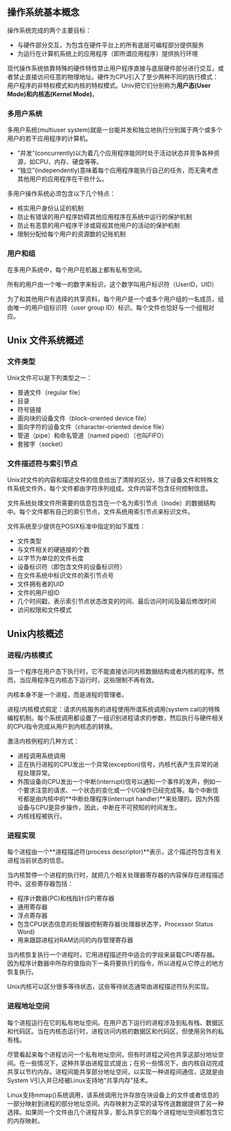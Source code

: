 ## 操作系统基本概念

操作系统完成的两个主要目标：
- 与硬件部分交互，为包含在硬件平台上的所有底层可编程部分提供服务
- 为运行在计算机系统上的应用程序（即所谓应用程序）提供执行环境

现代操作系统依靠特殊的硬件特性禁止用户程序直接与底层硬件部分进行交互，或者禁止直接访问任意的物理地址。硬件为CPU引入了至少两种不同的执行模式：用户程序的非特权模式和内核的特权模式。Univ把它们分别称为**用户态(User Mode)**和**内核态(Kernel Mode)**。

### 多用户系统

多用户系统(multiuser system)就是一台能并发和独立地执行分别属于两个或多个用户的若干应用程序的计算机。
- ”并发“(concurrently)以为着几个应用程序能同时处于活动状态并竞争各种资源，如CPU、内存、硬盘等等。
- “独立”(independently)意味着每个应用程序能执行自己的任务，而无需考虑其他用户的应用程序在干些什么。

多用户操作系统必须包含以下几个特点：

- 核实用户身份认证的机制
- 防止有错误的用户程序妨碍其他应用程序在系统中运行的保护机制
- 防止有恶意的用户程序干涉或窥视其他用户的活动的保护机制
- 限制分配给每个用户的资源数的记账机制

### 用户和组

在多用户系统中，每个用户在机器上都有私有空间。

所有的用户由一个唯一的数字来标识，这个数字叫用户标识符（UserID，UID）

为了和其他用户有选择的共享资料，每个用户是一个或多个用户组的一名成员，组由唯一的用户组标识符（user group ID）标识。每个文件也恰好与一个组相对应。

## Unix 文件系统概述

### 文件类型

Unix文件可以是下列类型之一：

- 普通文件（regular file）
- 目录
- 符号链接
- 面向块的设备文件（block-oriented device file）
- 面向字符的设备文件（character-oriented device file）
- 管道（pipe）和命名管道（named piped）（也叫FIFO）
- 套接字（socket）

### 文件描述符与索引节点

Unix对文件的内容和描述文件的信息给出了清除的区分。除了设备文件和特殊文件系统文件外，每个文件都由字符序列组成。文件内容不包含任何控制信息。

文件系统处理文件所需要的信息包含在一个名为索引节点（inode）的数据结构中。每个文件都有自己的索引节点，文件系统用索引节点来标识文件。

文件系统至少提供在POSIX标准中指定的如下属性：

- 文件类型
- 与文件相关的硬链接的个数
- 以字节为单位的文件长度
- 设备标识符（即包含文件的设备标识符）
- 在文件系统中标识文件的索引节点号
- 文件拥有者的UID
- 文件的用户组ID
- 几个时间戳，表示索引节点状态改变的时间、最后访问时间及最后修改时间
- 访问权限和文件模式



## Unix内核概述

### 进程/内核模式

当一个程序在用户态下执行时，它不能直接访问内核数据结构或者内核的程序。然而，当应用程序在内核态下运行时，这些限制不再有效。

内核本身不是一个进程，而是进程的管理者。

进程/内核模式假定：请求内核服务的进程使用所谓系统调用(system call)的特殊编程机制。每个系统调用都设置了一组识别进程请求的参数，然后执行与硬件相关的CPU指令完成从用户到内核态的转换。

激活内核例程的几种方式：

- 进程调用系统调用
- 正在执行进程的CPU发出一个异常(exception)信号，内核代表产生异常的进程处理异常。
- 外围设备向CPU发出一个中断(interrupt)信号以通知一个事件的发声，例如一个要求注意的请求、一个状态的变化或一个I/O操作已经完成等。每个中断信号都是由内核中的**中断处理程序(interrupt handler)**来处理的。因为外围设备与CPU是异步操作，因此，中断在不可预知的时间发生。
- 内核线程被执行。

### 进程实现

每个进程由一个**进程描述符(process descriptor)**表示，这个描述符包含有关进程当前状态的信息。

当内核暂停一个进程的执行时，就把几个相关处理器寄存器的内容保存在进程描述符中。这些寄存器包括：

- 程序计数器(PC)和栈指针(SP)寄存器
- 通用寄存器
- 浮点寄存器
- 包含CPU状态信息的处理器控制寄存器(处理器状态字，Processor Status Word)
- 用来跟踪进程对RAM访问的内存管理寄存器

当内核恢复执行一个进程时，它用进程描述符中适合的字段来装载CPU寄存器。因为程序计数器中所存的值指向下一条将要执行的指令，所以进程从它停止的地方恢复执行。

Unix内核可以区分很多等待状态，这些等待状态通常由进程描述符队列实现。

### 进程地址空间

每个进程运行在它的私有地址空间。在用户态下运行的进程涉及到私有栈、数据区和代码区。当在内核态运行时，进程访问内核的数据区和代码区，但使用另外的私有栈。

尽管看起来每个进程访问一个私有地址空间，但有时进程之间也共享这部分地址空间。在一些情况下，这种共享由进程显式提出；在另一些情况下，由内核自动完成共享以节约内存。进程间能共享部分地址空间，以实现一种进程间通信，这就是由System V引入并已经被Linux支持地"共享内存"技术。

Linux支持mmap()系统调用，该系统调用允许存放在块设备上的文件或者信息的一部分映射到进程的部分地址空间。内存映射为正常的读写传送数据提供了另一种选择。如果同一个文件由几个进程共享，那么共享它的每个进程地址空间都包含它的内存映射。

